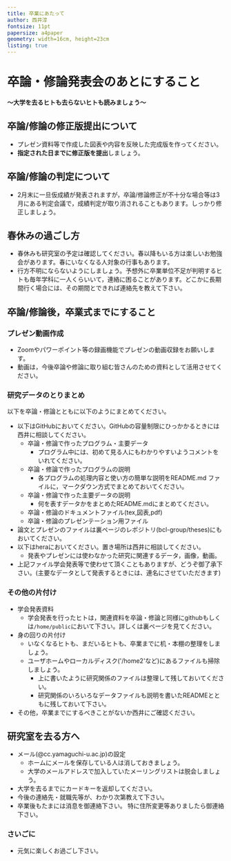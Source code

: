 ```yaml
---
title: 卒業にあたって
author: 西井淳
fontsize: 11pt
papersize: a4paper
geometry: width=16cm, height=23cm
listing: true
---
```


# 卒論・修論発表会のあとにすること
**〜大学を去るヒトも去らないヒトも読みましょう〜**

## 卒論/修論の修正版提出について

- プレゼン資料等で作成した図表や内容を反映した完成版を作ってください。
- **指定された日までに修正版を提出**しましょう。

## 卒論/修論の判定について

- 2月末に一旦仮成績が発表されますが，卒論/修論修正が不十分な場合等は3月にある判定会議で，成績判定が取り消されることもあります。しっかり修正しましょう。

## 春休みの過ごし方

- 春休みも研究室の予定は確認してください。春以降もいる方は楽しいお勉強会があります。春にいなくなる人対象の行事もあります。
- 行方不明にならないようにしましょう。予想外に卒業単位不足が判明するヒトも毎年学科に一人くらいいて，連絡に困ることがあります。どこかに長期間行く場合には、その期間とできれば連絡先を教えて下さい。

## 卒論/修論後，卒業式までにすること

### プレゼン動画作成

- Zoomやパワーポイント等の録画機能でプレゼンの動画収録をお願いします。
- 動画は，今後卒論や修論に取り組む皆さんのための資料として活用させてください。

### 研究データのとりまとめ

以下を卒論・修論とともに以下のようにまとめてください。

- 以下はGitHubにおいてください。GitHubの容量制限にひっかかるときには西井に相談してください。
    -   卒論・修論で作ったプログラム・主要データ
        - プログラム中には、初めて見る人にもわかりやすいようコメントをいれてください。
    -   卒論・修論で作ったプログラムの説明
        - 各プログラムの処理内容と使い方の簡単な説明をREADME.md ファイルに，マークダウン方式でまとめておいてください。
    -   卒論・修論で作った主要データの説明
        - 何を表すデータかをまとめたREADME.mdにまとめてください。
    -   卒論・修論のドキュメントファイル(tex,図表,pdf)
    -   卒論・修論のプレゼンテーション用ファイル
-   論文とプレゼンのファイルは裏ページのレポジトリ(bcl-group/theses)にもおいてください。
- 以下はheraにおいてください。置き場所は西井に相談してください。
    - 発表やプレゼンには使わなかった研究に関連するデータ，画像，動画。
-   上記ファイル学会発表等で使わせて頂くこともありますが、どうぞ御了承下さい。(主要なデータとして発表するときには、連名にさせていただきます)

### その他の片付け

-   学会発表資料
    -   学会発表を行ったヒトは，関連資料を卒論・修論と同様にgithubもしくは`/home/public`において下さい。詳しくは裏ページを見てください。
-   身の回りの片付け
    -   いなくなるヒトも、まだいるヒトも、卒業までに机・本棚の整理をしましょう。
    -   ユーザホームやローカルディスク('/home2'など)にあるファイルも掃除しましょう。
        -   上に書いたように研究関係のファイルは整理して残しておいてください。
        -   研究関係のいろいろなデータファイルも説明を書いたREADMEとともに残しておいて下さい。
-   その他，卒業までにするべきことがないか西井にご確認ください。

## 研究室を去る方へ

-   メール(@cc.yamaguchi-u.ac.jp)の設定
    -  ホームにメールを保存している人は消しておきましょう。
    -  大学のメールアドレスで加入していたメーリングリストは脱会しましょう。
-   大学を去るまでにカードキーを返却してください。
-   今後の連絡先・就職先等が、わかり次第教えて下さい。
-   卒業後もたまには消息を御連絡下さい。
    特に住所変更等ありましたら御連絡下さい。

<!--
### 社会にて：世の中の掟

世の中は人と人の世界です。 ゴマをする必要はありませんが、働くようになってからは、何かしていただいたことには、必ずお礼をしましょう。縁を大切にすると、世の中が広がります。

-   挨拶は気持ちよく
-   日頃御世話になっている方には，最低限年賀状は欠かさずに
-   特に，社会に出てから御世話になる機会があった人には、お礼状や御中元・御歳暮を
-->

### さいごに

-   元気に楽しくお過ごし下さい。

